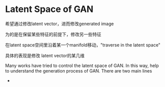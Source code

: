 # Latent Space of GAN

希望通过修改latent vector，进而修改generated image

为的是在保留某些特征的前提下，修改另一些特征

在latent space空间里沿着某一个manifold移动，"traverse in the latent space"



具体的表现是修改 latent vector的某几维







Many works have tried to control the latent space of GAN. In this way, help to understand the generation process of GAN. There are two main lines

- 































